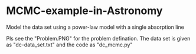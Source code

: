 # MCMC-example-in-Astronomy
Model the data set using a power-law model with a single absorption line

Pls see the "Problem.PNG" for the problem defination. The data set is given as "dc-data_set.txt" and the code as "dc_mcmc.py"
